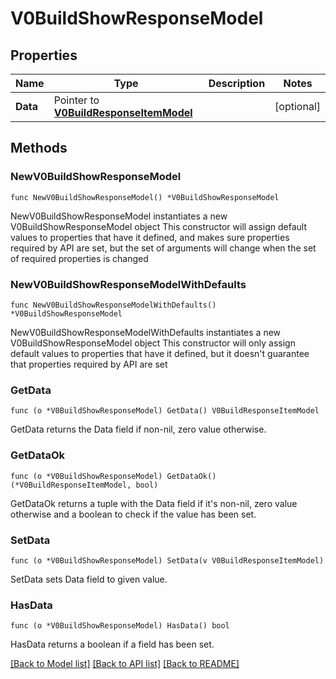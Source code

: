 # V0BuildShowResponseModel

## Properties

Name | Type | Description | Notes
------------ | ------------- | ------------- | -------------
**Data** | Pointer to [**V0BuildResponseItemModel**](V0BuildResponseItemModel.md) |  | [optional] 

## Methods

### NewV0BuildShowResponseModel

`func NewV0BuildShowResponseModel() *V0BuildShowResponseModel`

NewV0BuildShowResponseModel instantiates a new V0BuildShowResponseModel object
This constructor will assign default values to properties that have it defined,
and makes sure properties required by API are set, but the set of arguments
will change when the set of required properties is changed

### NewV0BuildShowResponseModelWithDefaults

`func NewV0BuildShowResponseModelWithDefaults() *V0BuildShowResponseModel`

NewV0BuildShowResponseModelWithDefaults instantiates a new V0BuildShowResponseModel object
This constructor will only assign default values to properties that have it defined,
but it doesn't guarantee that properties required by API are set

### GetData

`func (o *V0BuildShowResponseModel) GetData() V0BuildResponseItemModel`

GetData returns the Data field if non-nil, zero value otherwise.

### GetDataOk

`func (o *V0BuildShowResponseModel) GetDataOk() (*V0BuildResponseItemModel, bool)`

GetDataOk returns a tuple with the Data field if it's non-nil, zero value otherwise
and a boolean to check if the value has been set.

### SetData

`func (o *V0BuildShowResponseModel) SetData(v V0BuildResponseItemModel)`

SetData sets Data field to given value.

### HasData

`func (o *V0BuildShowResponseModel) HasData() bool`

HasData returns a boolean if a field has been set.


[[Back to Model list]](../README.md#documentation-for-models) [[Back to API list]](../README.md#documentation-for-api-endpoints) [[Back to README]](../README.md)


